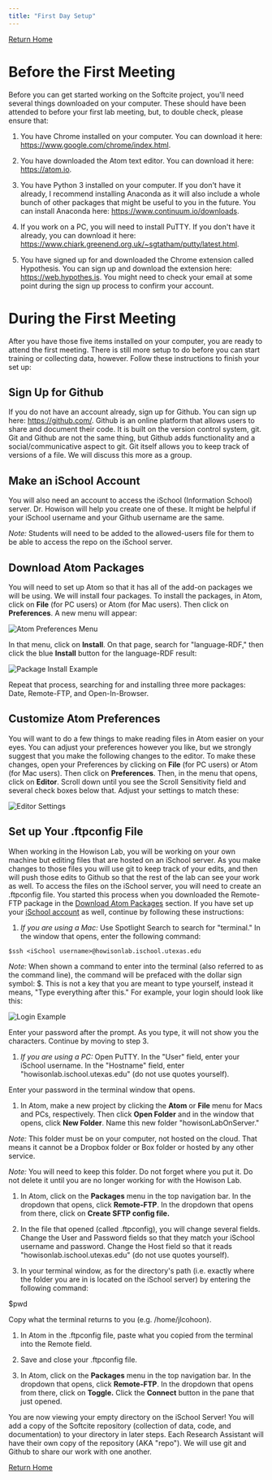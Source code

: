 ```yaml
---
title: "First Day Setup"
---
```

[Return Home](index.md)

# Before the First Meeting

Before you can get started working on the Softcite project, you'll need several things downloaded on your computer. These should have been attended to before your first lab meeting, but, to double check, please ensure that:

1. You have Chrome installed on your computer. You can download it here: https://www.google.com/chrome/index.html.

1. You have downloaded the Atom text editor. You can download it here: https://atom.io.

1. You have Python 3 installed on your computer. If you don't have it already, I recommend installing Anaconda as it will also include a whole bunch of other packages that might be useful to you in the future. You can install Anaconda here: https://www.continuum.io/downloads.

1. If you work on a PC, you will need to install PuTTY. If you don't have it already, you can download it here: https://www.chiark.greenend.org.uk/~sgtatham/putty/latest.html.

1. You have signed up for and downloaded the Chrome extension called Hypothesis. You can sign up and download the extension here: https://web.hypothes.is. You might need to check your email at some point during the sign up process to confirm your account.

# During the First Meeting

After you have those five items installed on your computer, you are ready to attend the first meeting. There is still more setup to do before you can start training or collecting data, however. Follow these instructions to finish your set up:

## Sign Up for Github
If you do not have an account already, sign up for Github. You can sign up here: https://github.com/. Github is an online platform that allows users to share and document their code. It is built on the version control system, git. Git and Github are not the same thing, but Github adds functionality and a social/communicative aspect to git. Git itself allows you to keep track of versions of a file. We will discuss this more as a group.

## Make an iSchool Account
You will also need an account to access the iSchool (Information School) server. Dr. Howison will help you create one of these. It might be helpful if your iSchool username and your Github username are the same.

*Note:* Students will need to be added to the allowed-users file for them to be able to access the repo on the iSchool server.

## Download Atom Packages
You will need to set up Atom so that it has all of the add-on packages we will be using. We will install four packages. To install the packages, in Atom, click on **File** (for PC users) or Atom (for Mac users). Then click on **Preferences**. A new menu will appear:

![Atom Preferences Menu](/images/atomPreferencesMenu.png)

In that menu, click on **Install**. On that page, search for "language-RDF," then click the blue **Install** button for the language-RDF result:

![Package Install Example](/images/languageRDFInstall.png)

Repeat that process, searching for and installing three more packages: Date, Remote-FTP, and Open-In-Browser.

## Customize Atom Preferences
You will want to do a few things to make reading files in Atom easier on your eyes. You can adjust your preferences however you like, but we strongly suggest that you make the following changes to the editor. To make these changes, open your Preferences by clicking on **File** (for PC users) or Atom (for Mac users). Then click on **Preferences**. Then, in the menu that opens, click on **Editor**. Scroll down until you see the Scroll Sensitivity field and several check boxes below that. Adjust your settings to match these:

![Editor Settings](/images/editorSettings.png)

## Set up Your .ftpconfig File
When working in the Howison Lab, you will be working on your own machine but editing files that are hosted on an iSchool server. As you make changes to those files you will use git to keep track of your edits, and then will push those edits to Github so that the rest of the lab can see your work as well. To access the files on the iSchool server, you will need to create an .ftpconfig file. You started this process when you downloaded the Remote-FTP package in the [Download Atom Packages](#download-atom-packages) section. If you have set up your [iSchool account](#make-an-ischool-account) as well, continue by following these instructions:

1. *If you are using a Mac:* Use Spotlight Search to search for "terminal." In the window that opens, enter the following command:

`$ssh <iSchool username>@howisonlab.ischool.utexas.edu`

*Note:* When shown a command to enter into the terminal (also referred to as the command line), the command will be prefaced with the dollar sign symbol: $. This is not a key that you are meant to type yourself, instead it means, "Type everything after this." For example, your login should look like this:

![Login Example](/images/loginExample.png)

Enter your password after the prompt. As you type, it will not show you the characters. Continue by moving to step 3.

1. *If you are using a PC:* Open PuTTY. In the "User" field, enter your iSchool username. In the "Hostname" field, enter "howisonlab.ischool.utexas.edu" (do not use quotes yourself).

Enter your password in the terminal window that opens.

1. In Atom, make a new project by clicking the **Atom** or **File** menu for Macs and PCs, respectively. Then click **Open Folder** and in the window that opens, click **New Folder**. Name this new folder "howisonLabOnServer."

*Note:* This folder must be on your computer, not hosted on the cloud. That means it cannot be a Dropbox folder or Box folder or hosted by any other service.

*Note:* You will need to keep this folder. Do not forget where you put it. Do not delete it until you are no longer working for with the Howison Lab.

1. In Atom, click on the **Packages** menu in the top navigation bar. In the dropdown that opens, click **Remote-FTP**. In the dropdown that opens from there, click on **Create SFTP config file.**

1. In the file that opened (called .ftpconfig), you will change several fields. Change the User and Password fields so that they match your iSchool username and password. Change the Host field so that it reads "howisonlab.ischool.utexas.edu" (do not use quotes yourself).

1. In your terminal window, as for the directory's path (i.e. exactly where the folder you are in is located on the iSchool server) by entering the following command:

$pwd

Copy what the terminal returns to you (e.g. /home/jlcohoon).

1. In Atom in the .ftpconfig file, paste what you copied from the terminal into the Remote field.

1. Save and close your .ftpconfig file.

1. In Atom, click on the **Packages** menu in the top navigation bar. In the dropdown that opens, click **Remote-FTP**. In the dropdown that opens from there, click on **Toggle.** Click the **Connect** button in the pane that just opened.

You are now viewing your empty directory on the iSchool Server! You will add a copy of the Softcite repository (collection of data, code, and documentation) to your directory in later steps. Each Research Assistant will have their own copy of the repository (AKA "repo"). We will use git and Github to share our work with one another.

[Return Home](index.md)
